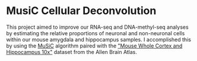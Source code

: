 # MusiC Cellular Deconvolution

This project aimed to improve our RNA-seq and DNA-methyl-seq analyses by estimating the relative proportions of neuronal and non-neuronal cells within our mouse amygdala and hippocampus samples. I accomplished this by using the [MuSiC](https://www.nature.com/articles/s41467-018-08023-x) algorithm paired with the ["Mouse Whole Cortex and Hippocampus 10x"](https://portal.brain-map.org/atlases-and-data/rnaseq/mouse-whole-cortex-and-hippocampus-10x) dataset from the Allen Brain Atlas. 
